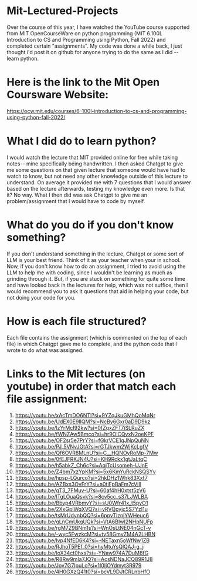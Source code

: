# Mit-Lectured-Projects
Over the course of this year, I have watched the YouTube course supported from MIT OpenCourseWare on python programming (MIT 6.100L Introduction to CS and Programming using Python, Fall 2022) and completed certain "assignments". My code was done a while back, I just thought i'd post it on github for anyone trying to do the same as I did -- learn python.

# Here is the link to the Mit Open Coursware Website: 
https://ocw.mit.edu/courses/6-100l-introduction-to-cs-and-programming-using-python-fall-2022/

# What I did do to learn python?
I would watch the lecture that MIT provided online for free while taking notes-- mine specifically being handwritten. I then asked Chatgpt to give me some questions on that given lecture that someone would have had to watch to know, but not need any other knowledge outside of this lecture to understand. On average it provided me with 7 questions that I would answer based on the lecture afterwards, testing my knowledge even more. Is that it? No way. What I then did was ask Chatgpt to give me an problem/assignment that I would have to code by myself.

# What do you do if you don't know something?
If you don't understand something in the lecture, Chatgpt or some sort of LLM is your best friend. Think of it as your teacher when your in school. Now, if you don't know how to do an assignment, I tried to avoid using the LLM to help me with coding, since I wouldn't be learning as much as grinding through it. But, if you are stuck on something for quite some time and have looked back in the lectures for help, which was not suffice, then I would recommend you to ask it questions that aid in helping your code, but not doing your code for you.

# How is each file structured?
Each file contains the assignment (which is commented on the top of each file) in which Chatgpt gave me to complete, and the python code that I wrote to do what was assigned.

# Links to the Mit lectures (on youtube) in order that match each file assignment:
1. https://youtu.be/xAcTmDO6NTI?si=9YZqJkuGMhQoMqNr
2. https://youtu.be/UdEX0E9lIQM?si=NcBy6Gxr0aD9D9kz
3. https://youtu.be/lzYrMcI92kw?si=0fZqxZFT7iSLRuZX
4. https://youtu.be/fWNZAw5Bmco?si=hr9OlCQvxN2oeKPF
5. https://youtu.be/OF2sr5e7PrY?si=fGkrVCE1qJNpQuNN
6. https://youtu.be/PJ_5VNvJGtA?si=rGTJkwm2WjKcLgfV
7. https://youtu.be/Qf6OVR8MLnU?si=C__HQNOyRoMp-7Mw
8. https://youtu.be/0fEJFRKJN4U?si=KH9Rckx1gtJaLtqC
9. https://youtu.be/h5abkZ_Ch6c?si=AqjTcUsomeh-UJnE
10. https://youtu.be/Z4bm7xzYpKM?si=5x6KmYuRckNSQSYv
11. https://youtu.be/hpsp-LQurco?si=2hkDHz1Whk83Xxf7
12. https://youtu.be/AZBxs3OvFrY?si=a0tiFpBaFm7cVlIl
13. https://youtu.be/qT3_7FMuv-U?si=60af4hH0xtst5zV6
14. https://youtu.be/lTgLOuaQsvk?si=8cv5cc_s37LJWLBA
15. https://youtu.be/Bbyp4VRbmyY?si=sU0Wfr41x_t5pyO1
16. https://youtu.be/2XxGplWqXVQ?si=vRVQpyic5S7YzI1u
17. https://youtu.be/tsMrUdynbQQ?si=6ppvTiznjYWHeuc6
18. https://youtu.be/gLnCmUkgUQk?si=VtA6BIwI2NHpNUFp
19. https://youtu.be/rgM7Z9BNm1s?si=WnOsLtNE04nGcT-v
20. https://youtu.be/-wyc5FwzkcM?si=ty58GmvZM4A2LHBN
21. https://youtu.be/lvp4NfED6K4?si=-NETaxn5oWfNw1ZB
22. https://youtu.be/RJhoT5PEf_0?si=hyMtuYsQlQAJ-g_j
23. https://youtu.be/loX34ct0hxs?si=-YNaw974A7DuM8fG
24. https://youtu.be/R8Rw9mIa7JQ?si=AcsNDNaJCQ89R1J8
25. https://youtu.be/Jov7G7IpuLo?si=1I0IjOYdmyt3R979
26. https://youtu.be/4H0GXzQ41t0?si=bcVL9DJtCRLnbHfO
